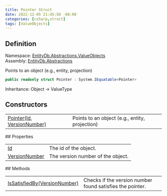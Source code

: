 ```yaml
---
title: Pointer Struct
date: 2022-12-05 21:45:58 -08:00
categories: [csharp,struct]
tags: [ValueObjects]
---
```


## Definition
Namespace: <a href='/posts/csharp.namespace.entitydb.abstractions.valueobjects/'>EntityDb.Abstractions.ValueObjects</a><br />
Assembly: <a href='/posts/csharp.assembly.entitydb.abstractions/'>EntityDb.Abstractions</a><br />

Points to an object (e.g., entity, projection)

```cs
public readonly struct Pointer : System.IEquatable<Pointer>
```
Inheritance: Object &rarr; ValueType
## Constructors
<table><tr><td><!--/posts/csharp.notimplemented.entitydb.abstractions.valueobjects.pointer-.ctor#.../--><a href='#'>Pointer(Id, VersionNumber)</a></td><td>
Points to an object (e.g., entity, projection)
</td></tr></table>
## Properties
<table><tr><td><!--/posts/csharp.notimplemented.entitydb.abstractions.valueobjects.pointer.id/--><a href='#'>Id</a></td><td>The id of the object.</td></tr><tr><td><!--/posts/csharp.notimplemented.entitydb.abstractions.valueobjects.pointer.versionnumber/--><a href='#'>VersionNumber</a></td><td>The version number of the object.</td></tr></table>
## Methods
<table><tr><td><!--/posts/csharp.notimplemented.entitydb.abstractions.valueobjects.pointer.issatisfiedby/--><a href='#'>IsSatisfiedBy(VersionNumber)</a></td><td>
Checks if the version number found satisfies the pointer.
</td></tr></table>

